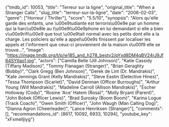 {"tmdb_id": 10053, "title": "Terreur sur la ligne", "original_title": "When a Stranger Calls", "slug_title": "terreur-sur-la-ligne", "date": "2006-02-03", "genre": ["Horreur / Thriller"], "score": "5.5/10", "synopsis": "Alors qu'elle garde des enfants, une \u00e9tudiante est terroris\u00e9e par un homme qui la harc\u00e8le au t\u00e9l\u00e9phone en lui demandant si elle a bien v\u00e9rifi\u00e9 que tout \u00e9tait normal avec les petits dont elle a la charge. Les policiers qu'elle a appel\u00e9s finissent par localiser les appels et l'informent que ceux-ci proviennent de la maison o\u00f9 elle se trouve...", "image": "https://image.tmdb.org/t/p/w185_and_h278_bestv2/pYxd8DM4qBV24rJ9Jf84SYtIao1.jpg", "actors": ["Camilla Belle (Jill Johnson)", "Katie Cassidy (Tiffany Madison)", "Tommy Flanagan (Stranger)", "Brian Geraghty (Bobby)", "Clark Gregg (Ben Johnson)", "Derek de Lint (Dr. Mandrakis)", "Kate Jennings Grant (Kelly Mandrakis)", "Steve Eastin (Detective Hines)", "Tessa Thompson (Scarlet)", "David Denman (Officer Burroughs)", "Arthur Young (Will Mandrakis)", "Madeline Carroll (Allison Mandrakis)", "Escher Holloway (Cody)", "Rosine 'Ace' Hatem (Rosa)", "Molly Bryant (Parent)", "John Bobek (Officer Lewis)", "Brad Surosky (Boom Boom)", "Karina Logue (Track Coach)", "Owen Smith (Officer)", "John Waugh (Man Calling Dog)", "Dianna Agron (Cheerleader)", "Lance Henriksen (Stranger)"], "comments": [], "recommandations_id": [8617, 10092, 6933, 10294], "youtube_key": "xFxmelljiyg"}